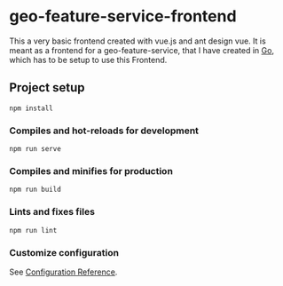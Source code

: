 # geo-feature-service-frontend

This a very basic frontend created with vue.js and ant design vue.
It is meant as a frontend for a geo-feature-service, that I have created in [Go](https://github.com/ViktorWelbers/geo-feature-service), which has to be setup to use this Frontend.

## Project setup
```
npm install
```

### Compiles and hot-reloads for development
```
npm run serve
```

### Compiles and minifies for production
```
npm run build
```

### Lints and fixes files
```
npm run lint
```

### Customize configuration
See [Configuration Reference](https://cli.vuejs.org/config/).
